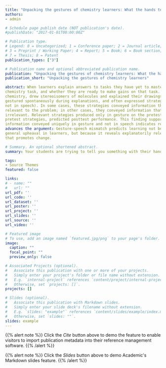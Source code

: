 ```yaml
---
title: "Unpacking the gestures of chemistry learners: What the hands tell us about individuals’ understanding of stereochemistry"
authors:
- admin

# Schedule page publish date (NOT publication's date).
#publishDate: "2017-01-01T00:00:00Z"

# Publication type.
# Legend: 0 = Uncategorized; 1 = Conference paper; 2 = Journal article;
# 3 = Preprint / Working Paper; 4 = Report; 5 = Book; 6 = Book section;
# 7 = Thesis; 8 = Patent
publication_types: ["3"]

# Publication name and optional abbreviated publication name.
publication: "Unpacking the gestures of chemistry learners: What the hands tell us about individuals’ understanding of stereochemistry"
publication_short: "Unpacking the gestures of chemistry learners"

abstract: When learners explain answers to tasks they have yet to master, they often gesture. In a pretest-posttest design, we show that these gestures provide insight into what learners know about a
chemistry task, and whether they are ready to make gains on that task. Adults, naïve to organic
chemistry, drew stereoisomers of molecules and explained their drawings. All participants
gestured spontaneously during explanations, and often expressed strategies only in gesture (and
not in speech). In some cases, these strategies conveyed information that was explanatorily
relevant to the problem; in other cases, they conveyed information that was explanatorily
irrelevant. Relevant strategies produced only in gesture on the pretest, and no other types of
pretest strategies, predicted posttest performance. This finding supports the hypothesis that
information conveyed uniquely in gesture and not in speech indicates readiness-to-learn, but
advances the argument: Gesture-speech mismatch predicts learning not because it reflects
general upheaval in learners, but because it reveals explanatorily relevant implicit knowledge
that promotes change. 

# Summary. An optional shortened abstract.
summary: Your students are trying to tell you something with their hands. 

tags:
- Source Themes
featured: false

links:
# - name: ""
#   url: ""
url_pdf: ''
url_code: ''
url_dataset: ''
url_poster: ''
url_project: ''
url_slides: ''
url_source: ''
url_video: ''

# Featured image
# To use, add an image named `featured.jpg/png` to your page's folder. 
image:
  caption: ""
  focal_point: ""
  preview_only: false

# Associated Projects (optional).
#   Associate this publication with one or more of your projects.
#   Simply enter your project's folder or file name without extension.
#   E.g. `internal-project` references `content/project/internal-project/index.md`.
#   Otherwise, set `projects: []`.
projects: []

# Slides (optional).
#   Associate this publication with Markdown slides.
#   Simply enter your slide deck's filename without extension.
#   E.g. `slides: "example"` references `content/slides/example/index.md`.
#   Otherwise, set `slides: ""`.
slides: example
---
```


{{% alert note %}}
Click the *Cite* button above to demo the feature to enable visitors to import publication metadata into their reference management software.
{{% /alert %}}

{{% alert note %}}
Click the *Slides* button above to demo Academic's Markdown slides feature.
{{% /alert %}}

